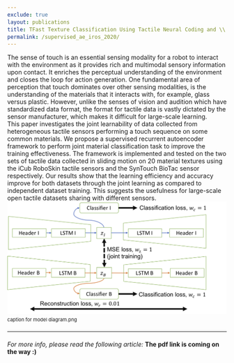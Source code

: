 ```yaml
---
exclude: true
layout: publications
title: TFast Texture Classification Using Tactile Neural Coding and \\ Spiking Neural Network
permalink: /supervised_ae_iros_2020/
---
```


<style type="text/css">
	.content {
	  padding: 0 18px;
	  display: none;
	  overflow: hidden;
	  background-color: white;
	  font-family: Liberation Mono;
	  font-size: 14px;
	}
</style>

The sense of touch is an essential sensing modality for a robot to interact with the environment as it provides rich and multimodal sensory information upon contact. It enriches the perceptual understanding of the environment and closes the loop for action generation. One fundamental area of perception that touch dominates over other sensing modalities, is the understanding of the materials that it interacts with, for example, glass versus plastic. However, unlike the senses of vision and audition which have standardized data format, the format for tactile data is vastly dictated by the sensor manufacturer, which makes it difficult for large-scale learning. <br>
This paper investigates the joint learnability of data collected from heterogeneous tactile sensors performing a touch sequence on some common materials. We propose a supervised recurrent autoencoder framework to perform joint material classification task to improve the training effectiveness. The framework is implemented and tested on the two sets of tactile data collected in sliding motion on 20 material textures using the iCub RoboSkin tactile sensors and the SynTouch BioTac sensor respectively. Our results show that the learning efficiency and accuracy improve for both datasets through the joint learning as compared to independent dataset training. This suggests the usefulness for large-scale open tactile datasets sharing with different sensors.
<img src='../assets/imgs/AE_IROS/model_diagram.png'>
<tag style="font-size:11px"> caption for model diagram.png </tag>



<hr style="width:100%;text-align:left;margin-left:0;margin-top: 20px;margin-bottom: 20px;">

<i>For more info, please read the following article:</i>
<b>The pdf link is coming on the way :) </b>

<!-- Note: Change the citation info later, once the pdf is ready, -->
<!-- <ul>
	<li>
		Taunyazov, Tasbolat; Koh, Hui Fang; Wu, Yan; Cai, Caixia; Soh, Harold. <br>
		<b>Towards effective tactile identification of textures using a hybrid touch approach.</b> <br>
		2019 International Conference on Robotics and Automation (ICRA), pp. 4269-4275, IEEE, Montreal, Canada, 2019, ISBN: 978-1-5386-6027-0.<br>
		<a href="https://www.yan-wu.com/docs/taunyanov2019towards.pdf">Pdf</a> &nbsp; <a href="">Data</a> &nbsp;<a class="collapsible">Cite</a>
		<div class="content">
		<br>
		@inproceedings{taunyazov2019towards, <br>
		  title={Towards effective tactile identification of textures using a hybrid touch approach},<br>
		  author={Taunyazov, Tasbolat and Koh, Hui Fang and Wu, Yan and Cai, Caixia and Soh, Harold},<br>
		  booktitle={2019 International Conference on Robotics and Automation (ICRA)},<br>
		  pages={4269--4275},<br>
		  year={2019},<br>
		  organization={IEEE}<br>
		}
		</div>
	</li>
</ul> -->

<script>
var coll = document.getElementsByClassName("collapsible");
var i;
for (i = 0; i < coll.length; i++) {
  coll[i].addEventListener("click", function() {
    this.classList.toggle("active");
    var content = this.nextElementSibling;
    if (content.style.display === "block") {
      content.style.display = "none";
    } else {
      content.style.display = "block";
    }
  });
}
</script>
